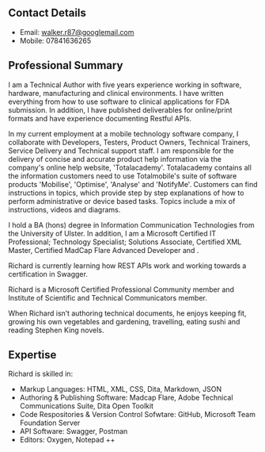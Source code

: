 ## Contact Details
- Email: walker.r87@googlemail.com
- Mobile: 07841636265

## Professional Summary

I am a Technical Author with five years experience working in software, hardware, manufacturing and clinical environments.  I have written everything from how to use software to clinical applications for FDA submission.  In addition, I have published deliverables for online/print formats and have experience documenting Restful APIs.  

In my current employment at a mobile technology software company, I collaborate with Developers, Testers, Product Owners, Technical Trainers, Service Delivery and Technical support staff. I am responsible for the delivery of concise and accurate product help information via the company's online help website, 'Totalacademy'.  Totalacademy contains all the information customers need to use Totalmobile's suite of software products 'Mobilise', 'Optimise', 'Analyse' and 'NotifyMe'.  Customers can find instructions in topics, which provide step by step explanations of how to perform administrative or device based tasks. Topics include a mix of instructions, videos and diagrams.

I hold a BA (hons) degree in Information Communication Technologies from the University of Ulster. In addition, I am a Microsoft Certified IT Professional; Technology Specialist; Solutions Associate, Certified XML Master, Certified MadCap Flare Advanced Developer and .

Richard is currently learning how REST APIs work and working towards a certification in Swagger.

Richard is a Microsoft Certified Professional Community member and Institute of Scientific and Technical Communicators member.

When Richard isn’t authoring technical documents, he enjoys keeping fit, growing his own vegetables and gardening, travelling, eating sushi and reading Stephen King novels. 

## Expertise

Richard is skilled in:

- Markup Languages: HTML, XML, CSS, Dita, Markdown, JSON
- Authoring & Publishing Software: Madcap Flare, Adobe Technical Communications Suite, Dita Open Toolkit 
- Code Respositories & Version Control Sofwtare: GitHub, Microsoft Team Foundation Server
- API Software: Swagger, Postman
- Editors: Oxygen, Notepad ++
